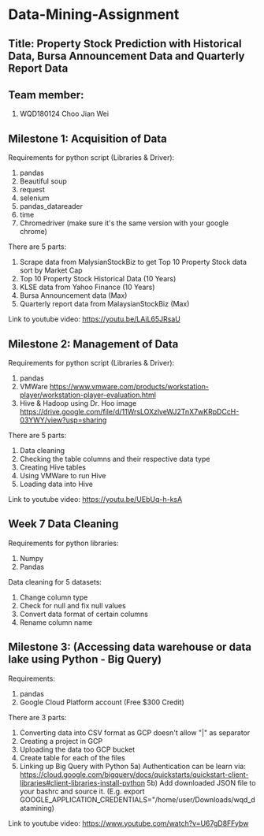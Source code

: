 # Data-Mining-Assignment
## Title: Property Stock Prediction with Historical Data, Bursa Announcement Data and Quarterly Report Data

## Team member:
1) WQD180124 Choo Jian Wei

## Milestone 1: Acquisition of Data
Requirements for python script (Libraries & Driver):
1) pandas
2) Beautiful soup
3) request
4) selenium
5) pandas_datareader
6) time
7) Chromedriver (make sure it's the same version with your google chrome)

There are 5 parts:
1) Scrape data from MalysianStockBiz to get Top 10 Property Stock data sort by Market Cap
2) Top 10 Property Stock Historical Data (10 Years)
3) KLSE data from Yahoo Finance (10 Years)
4) Bursa Announcement data (Max)
5) Quarterly report data from MalaysianStockBiz (Max)

Link to youtube video: https://youtu.be/LAiL65JRsaU


## Milestone 2: Management of Data
Requirements for python script (Libraries & Driver):
1) pandas
2) VMWare https://www.vmware.com/products/workstation-player/workstation-player-evaluation.html
3) Hive & Hadoop using Dr. Hoo image https://drive.google.com/file/d/11WrsLOXzlveWJ2TnX7wKRpDCcH-03YWY/view?usp=sharing 

There are 5 parts:
1) Data cleaning
2) Checking the table columns and their respective data type
3) Creating Hive tables
4) Using VMWare to run Hive
5) Loading data into Hive

Link to youtube video: https://youtu.be/UEbUq-h-ksA

## Week 7 Data Cleaning
Requirements for python libraries:
1) Numpy
2) Pandas

Data cleaning for 5 datasets:
1) Change column type
2) Check for null and fix null values
3) Convert data format of certain columns
4) Rename column name


## Milestone 3: (Accessing data warehouse or data lake using Python - Big Query)
Requirements:
1) pandas
2) Google Cloud Platform account (Free $300 Credit)

There are 3 parts:
1) Converting data into CSV format as GCP doesn't allow "|" as separator
2) Creating a project in GCP
3) Uploading the data too GCP bucket
4) Create table for each of the files
5) Linking up Big Query with Python
5a) Authentication can be learn via: https://cloud.google.com/bigquery/docs/quickstarts/quickstart-client-libraries#client-libraries-install-python
5b) Add downloaded JSON file to your bashrc and source it. (E.g. export GOOGLE_APPLICATION_CREDENTIALS="/home/user/Downloads/wqd_datamining) 

Link to youtube video: https://www.youtube.com/watch?v=U67gD8FFybw